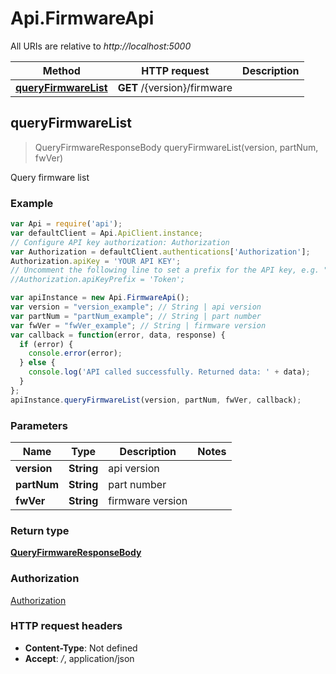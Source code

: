 # Api.FirmwareApi

All URIs are relative to *http://localhost:5000*

Method | HTTP request | Description
------------- | ------------- | -------------
[**queryFirmwareList**](FirmwareApi.md#queryFirmwareList) | **GET** /{version}/firmware | 



## queryFirmwareList

> QueryFirmwareResponseBody queryFirmwareList(version, partNum, fwVer)



Query firmware list

### Example

```javascript
var Api = require('api');
var defaultClient = Api.ApiClient.instance;
// Configure API key authorization: Authorization
var Authorization = defaultClient.authentications['Authorization'];
Authorization.apiKey = 'YOUR API KEY';
// Uncomment the following line to set a prefix for the API key, e.g. "Token" (defaults to null)
//Authorization.apiKeyPrefix = 'Token';

var apiInstance = new Api.FirmwareApi();
var version = "version_example"; // String | api version
var partNum = "partNum_example"; // String | part number
var fwVer = "fwVer_example"; // String | firmware version
var callback = function(error, data, response) {
  if (error) {
    console.error(error);
  } else {
    console.log('API called successfully. Returned data: ' + data);
  }
};
apiInstance.queryFirmwareList(version, partNum, fwVer, callback);
```

### Parameters



Name | Type | Description  | Notes
------------- | ------------- | ------------- | -------------
 **version** | **String**| api version | 
 **partNum** | **String**| part number | 
 **fwVer** | **String**| firmware version | 

### Return type

[**QueryFirmwareResponseBody**](QueryFirmwareResponseBody.md)

### Authorization

[Authorization](../README.md#Authorization)

### HTTP request headers

- **Content-Type**: Not defined
- **Accept**: */*, application/json


